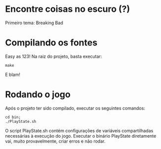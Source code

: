 # Encontre coisas no escuro (?)
Primeiro tema: Breaking Bad

# Compilando os fontes
Easy as 123! Na raiz do projeto, basta executar:

```
make
```

E blam!

# Rodando o jogo
Após o projeto ter sido compilado, executar os seguintes comandos:

```
cd bin;
./PlayState.sh
```

O script PlayState.sh contém configurações de variáveis compartilhadas necessárias à execução do jogo. Executar o binário PlayState diretamente vai, muito provavelmente, criar erros e não rodar.